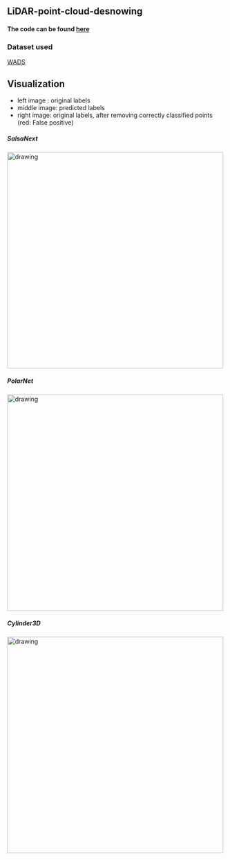 ## LiDAR-point-cloud-desnowing

#### The code can be found [here](https://github.com/jabergius33/LiDAR-point-cloud/tree/main/Code)


### Dataset used
[WADS](https://digitalcommons.mtu.edu/wads/)


## Visualization 
* left image : original labels
* middle image: predicted labels
* right image: original labels, after removing correctly classified points (red: False positive) 
##### SalsaNext
<img src="https://github.com/jabergius33/LiDAR-point-cloud/blob/main/gifs/With_%20FalsePositive/salsanext.gif" alt="drawing" width="500"/>


##### PolarNet
<img src="https://github.com/jabergius33/LiDAR-point-cloud/blob/main/gifs/With_%20FalsePositive/polarnet.gif" alt="drawing" width="500"/>


##### Cylinder3D
<img src="https://github.com/jabergius33/LiDAR-point-cloud/blob/main/gifs/With_%20FalsePositive/cylinder.gif" alt="drawing" width="500"/>


